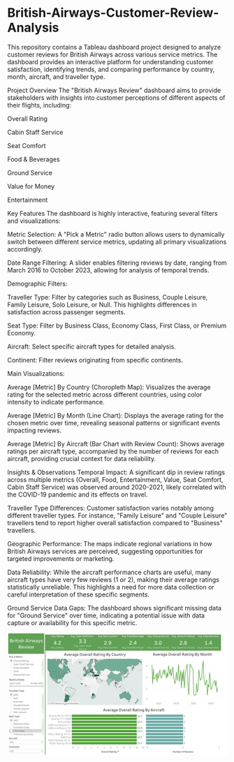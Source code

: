 # British-Airways-Customer-Review-Analysis
This repository contains a Tableau dashboard project designed to analyze customer reviews for British Airways across various service metrics. The dashboard provides an interactive platform for understanding customer satisfaction, identifying trends, and comparing performance by country, month, aircraft, and traveller type.

Project Overview
The "British Airways Review" dashboard aims to provide stakeholders with insights into customer perceptions of different aspects of their flights, including:

Overall Rating

Cabin Staff Service

Seat Comfort

Food & Beverages

Ground Service

Value for Money

Entertainment

Key Features
The dashboard is highly interactive, featuring several filters and visualizations:

Metric Selection: A "Pick a Metric" radio button allows users to dynamically switch between different service metrics, updating all primary visualizations accordingly.

Date Range Filtering: A slider enables filtering reviews by date, ranging from March 2016 to October 2023, allowing for analysis of temporal trends.

Demographic Filters:

Traveller Type: Filter by categories such as Business, Couple Leisure, Family Leisure, Solo Leisure, or Null. This highlights differences in satisfaction across passenger segments.

Seat Type: Filter by Business Class, Economy Class, First Class, or Premium Economy.

Aircraft: Select specific aircraft types for detailed analysis.

Continent: Filter reviews originating from specific continents.

Main Visualizations:

Average [Metric] By Country (Choropleth Map): Visualizes the average rating for the selected metric across different countries, using color intensity to indicate performance.

Average [Metric] By Month (Line Chart): Displays the average rating for the chosen metric over time, revealing seasonal patterns or significant events impacting reviews.

Average [Metric] By Aircraft (Bar Chart with Review Count): Shows average ratings per aircraft type, accompanied by the number of reviews for each aircraft, providing crucial context for data reliability.

Insights & Observations
Temporal Impact: A significant dip in review ratings across multiple metrics (Overall, Food, Entertainment, Value, Seat Comfort, Cabin Staff Service) was observed around 2020-2021, likely correlated with the COVID-19 pandemic and its effects on travel.

Traveller Type Differences: Customer satisfaction varies notably among different traveller types. For instance, "Family Leisure" and "Couple Leisure" travellers tend to report higher overall satisfaction compared to "Business" travellers.

Geographic Performance: The maps indicate regional variations in how British Airways services are perceived, suggesting opportunities for targeted improvements or marketing.

Data Reliability: While the aircraft performance charts are useful, many aircraft types have very few reviews (1 or 2), making their average ratings statistically unreliable. This highlights a need for more data collection or careful interpretation of these specific segments.

Ground Service Data Gaps: The dashboard shows significant missing data for "Ground Service" over time, indicating a potential issue with data capture or availability for this specific metric.


 ![Image Alt](https://github.com/vasuverma17/British-Airways-Customer-Review-Analysis/blob/7cae5b412b8fbd368576ced049b22cdc7e7884ed/Screenshot%202025-06-25%20003207.png )
